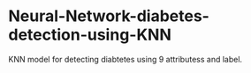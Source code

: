 # Neural-Network-diabetes-detection-using-KNN
KNN model for detecting diabtetes using 9 attributess and label.
